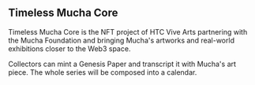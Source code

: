## Timeless Mucha Core

Timeless Mucha Core is the NFT project of HTC Vive Arts partnering with the Mucha Foundation and bringing Mucha's artworks and real-world exhibitions closer to the Web3 space. 

Collectors can mint a Genesis Paper and transcript it with Mucha's art piece. The whole series will be composed into a calendar.
